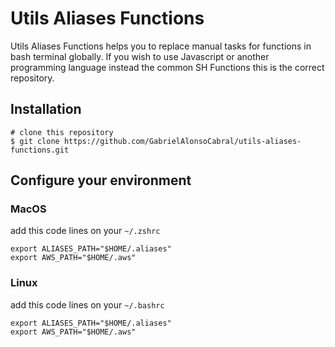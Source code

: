 # Utils Aliases Functions
  Utils Aliases Functions helps you to replace manual tasks for functions in bash terminal globally.
  If you wish to use Javascript or another programming language instead the common SH Functions this is the correct repository.
  

## Installation

```
# clone this repository
$ git clone https://github.com/GabrielAlonsoCabral/utils-aliases-functions.git
```

## Configure your environment


### MacOS
add this code lines on your ```~/.zshrc```

```
export ALIASES_PATH="$HOME/.aliases"
export AWS_PATH="$HOME/.aws"        
```

### Linux
add this code lines on your ```~/.bashrc```

```
export ALIASES_PATH="$HOME/.aliases"
export AWS_PATH="$HOME/.aws"        
```